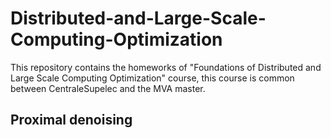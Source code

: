 # Distributed-and-Large-Scale-Computing-Optimization

This repository contains the homeworks of "Foundations of Distributed and Large Scale Computing Optimization" course, this course is common between CentraleSupelec and the MVA master.

## Proximal denoising





